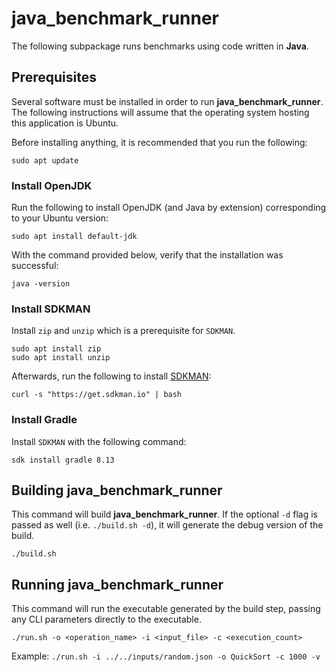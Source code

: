 # java_benchmark_runner

The following subpackage runs benchmarks using code written in **Java**.

## Prerequisites

Several software must be installed in order to run **java_benchmark_runner**. The following instructions will assume that the operating system hosting this application is Ubuntu.

Before installing anything, it is recommended that you run the following:
```
sudo apt update
```

### Install OpenJDK

Run the following to install OpenJDK (and Java by extension) corresponding to your Ubuntu version:
```
sudo apt install default-jdk
```

With the command provided below, verify that the installation was successful:
```
java -version
```

### Install SDKMAN

Install `zip` and `unzip` which is a prerequisite for `SDKMAN`.
```
sudo apt install zip
sudo apt install unzip
```

Afterwards, run the following to install [SDKMAN](https://sdkman.io/):
```
curl -s "https://get.sdkman.io" | bash
```

### Install Gradle

Install `SDKMAN` with the following command:

```
sdk install gradle 8.13
```

## Building java_benchmark_runner

This command will build **java_benchmark_runner**. If the optional `-d` flag is passed as well (i.e. `./build.sh -d`), it will generate the debug version of the build.
```
./build.sh
```

## Running java_benchmark_runner

This command will run the executable generated by the build step, passing any CLI parameters directly to the executable.
```
./run.sh -o <operation_name> -i <input_file> -c <execution_count>
```

Example: `./run.sh -i ../../inputs/random.json -o QuickSort -c 1000 -v`